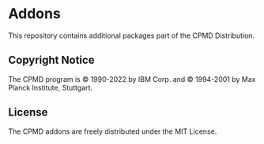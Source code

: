 Addons
==============

This repository contains additional packages part of the CPMD Distribution.


## Copyright Notice

The CPMD program is © 1990-2022 by IBM Corp. and © 1994-2001 by Max Planck Institute, Stuttgart. 


## License

The CPMD addons are freely distributed under the MIT License.
